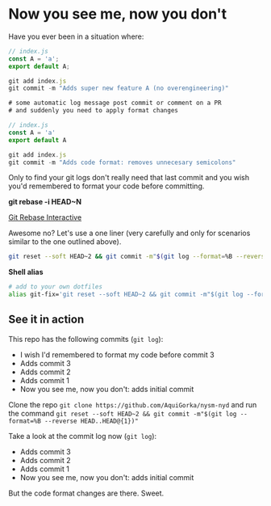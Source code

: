 # Now you see me, now you don't

Have you ever been in a situation where:

```javascript
// index.js
const A = 'a';
export default A;

git add index.js
git commit -m "Adds super new feature A (no overengineering)"

# some automatic log message post commit or comment on a PR
# and suddenly you need to apply format changes

// index.js
const A = 'a'
export default A

git add index.js
git commit -m "Adds code format: removes unnecesary semicolons"
```

Only to find your git logs don't really need that last commit and you wish you'd
remembered to format your code before committing.

**git rebase -i HEAD~N**

[Git Rebase Interactive](https://git-scm.com/book/en/v2/Git-Tools-Rewriting-History)

Awesome no? Let's use a one liner (very carefully and only for scenarios similar
to the one outlined above).

```sh
git reset --soft HEAD~2 && git commit -m"$(git log --format=%B --reverse HEAD..HEAD@{1})"
```

**Shell alias**

```sh
# add to your own dotfiles
alias git-fix='git reset --soft HEAD~2 && git commit -m"$(git log --format=%B --reverse HEAD..HEAD@{1})"'
```

## See it in action

This repo has the following commits (```git log```):

- I wish I'd remembered to format my code before commit 3
- Adds commit 3
- Adds commit 2
- Adds commit 1 
- Now you see me, now you don't: adds initial commit  

Clone the repo ```git clone https://github.com/AquiGorka/nysm-nyd``` and run the
command ```git reset --soft HEAD~2 && git commit -m"$(git log --format=%B
--reverse HEAD..HEAD@{1})"```

Take a look at the commit log now (```git log```):

- Adds commit 3
- Adds commit 2
- Adds commit 1
- Now you see me, now you don't: adds initial commit  

But the code format changes are there. Sweet.
